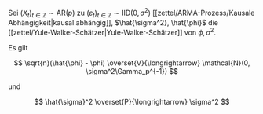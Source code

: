 Sei $(X_t)_{t \in \mathbb{Z}} \sim \text{AR}(p)$ zu $(\varepsilon_t)_{t \in \mathbb{Z}} \sim \text{IID}(0, \sigma^2)$ [[zettel/ARMA-Prozess/Kausale Abhängigkeit|kausal abhängig]], $\hat{\sigma^2}, \hat{\phi}$ die [[zettel/Yule-Walker-Schätzer|Yule-Walker-Schätzer]] von $\phi, \sigma^2$.

Es gilt

$$
	\sqrt{n}(\hat{\phi} - \phi) \overset{V}{\longrightarrow} \mathcal{N}(0, \sigma^2\Gamma_p^{-1})
$$

und

$$
	\hat{\sigma}^2 \overset{P}{\longrightarrow} \sigma^2
$$